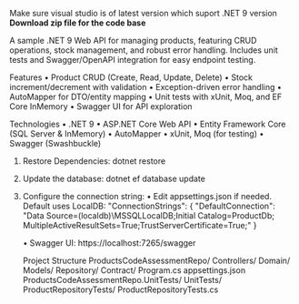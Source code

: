 Make sure visual studio is of latest version which suport .NET 9 version
**Download zip file for the code base**

A sample .NET 9 Web API for managing products, featuring CRUD operations, stock management, and robust error handling. Includes unit tests and Swagger/OpenAPI integration for easy endpoint testing.

Features
•	Product CRUD (Create, Read, Update, Delete)
•	Stock increment/decrement with validation
•	Exception-driven error handling
•	AutoMapper for DTO/entity mapping
•	Unit tests with xUnit, Moq, and EF Core InMemory
•	Swagger UI for API exploration

Technologies
•	.NET 9
•	ASP.NET Core Web API
•	Entity Framework Core (SQL Server & InMemory)
•	AutoMapper
•	xUnit, Moq (for testing)
•	Swagger (Swashbuckle)

1. Restore Dependencies:
    dotnet restore

2.	Update the database:
         dotnet ef database update
3. Configure the connection string:
     •	Edit appsettings.json if needed. Default uses LocalDB:
   "ConnectionStrings": {
        "DefaultConnection": "Data Source=(localdb)\\MSSQLLocalDB;Initial Catalog=ProductDb; MultipleActiveResultSets=True;TrustServerCertificate=True;"
      }

   •	Swagger UI: https://localhost:7265/swagger

   Project Structure
     ProductsCodeAssessmentRepo/
          Controllers/
          Domain/
          Models/
          Repository/
          Contract/
          Program.cs
          appsettings.json
      ProductsCodeAssessmentRepo.UnitTests/
          UnitTests/
            ProductRepositoryTests/
              ProductRepositoryTests.cs


    
